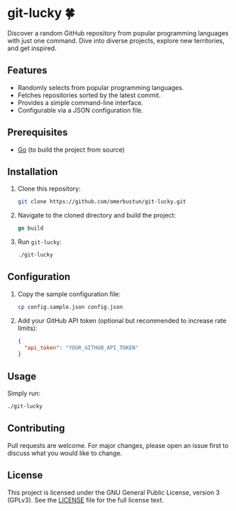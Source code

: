 git-lucky 🍀
============

Discover a random GitHub repository from popular programming languages with just one command. Dive into diverse projects, explore new territories, and get inspired.

Features
--------

*   Randomly selects from popular programming languages.
*   Fetches repositories sorted by the latest commit.
*   Provides a simple command-line interface.
*   Configurable via a JSON configuration file.

Prerequisites
-------------

*   [Go](https://golang.org/dl/) (to build the project from source)

Installation
------------

1.  Clone this repository:
    

    
    ```bash
    git clone https://github.com/omerbustun/git-lucky.git
    ```
    
2.  Navigate to the cloned directory and build the project:
    

    
    ```go
    go build
    ```
    
3.  Run `git-lucky`:
    

    ```bash
    ./git-lucky
    ```
    

Configuration
-------------

1.  Copy the sample configuration file:
    

    ```bash
    cp config.sample.json config.json
    ```
    
2.  Add your GitHub API token (optional but recommended to increase rate limits):
    
    
    ```json
    {
      "api_token": "YOUR_GITHUB_API_TOKEN"
    }
    ```
    

Usage
-----

Simply run:

```bash
./git-lucky
```

Contributing
------------

Pull requests are welcome. For major changes, please open an issue first to discuss what you would like to change.

License
-------

This project is licensed under the GNU General Public License, version 3 (GPLv3). See the [LICENSE](LICENSE) file for the full license text.